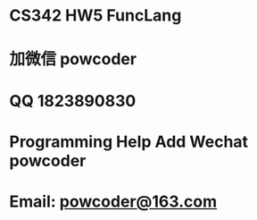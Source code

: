 # CS342 HW5 FuncLang
# 加微信 powcoder

# QQ 1823890830

# Programming Help Add Wechat powcoder

# Email: powcoder@163.com

